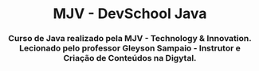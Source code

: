 <h1 align="center">
  MJV - DevSchool Java
</h1> 

<h3 align="center">
  Curso de Java realizado pela MJV - Technology &amp; Innovation. Lecionado pelo professor Gleyson Sampaio - Instrutor e Criação de Conteúdos na Digytal.
  </h3> 
<h1>
